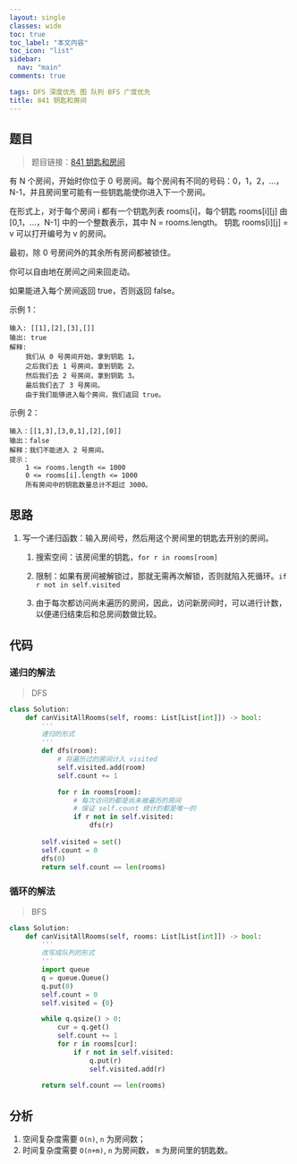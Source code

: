 ```yaml
---
layout: single
classes: wide
toc: true
toc_label: "本文内容"
toc_icon: "list"
sidebar:
  nav: "main"
comments: true

tags: DFS 深度优先 图 队列 BFS 广度优先
title: 841 钥匙和房间
---
```


## 题目

> 题目链接：[841 钥匙和房间](https://leetcode-cn.com/problems/keys-and-rooms/)

有 N 个房间，开始时你位于 0 号房间。每个房间有不同的号码：0，1，2，...，N-1，并且房间里可能有一些钥匙能使你进入下一个房间。

在形式上，对于每个房间 i 都有一个钥匙列表 rooms[i]，每个钥匙 rooms[i][j] 由 [0,1，...，N-1] 中的一个整数表示，其中 N = rooms.length。 钥匙 rooms[i][j] = v 可以打开编号为 v 的房间。

最初，除 0 号房间外的其余所有房间都被锁住。

你可以自由地在房间之间来回走动。

如果能进入每个房间返回 true，否则返回 false。

示例 1：

    输入: [[1],[2],[3],[]]
    输出: true
    解释:  
        我们从 0 号房间开始，拿到钥匙 1。
        之后我们去 1 号房间，拿到钥匙 2。
        然后我们去 2 号房间，拿到钥匙 3。
        最后我们去了 3 号房间。
        由于我们能够进入每个房间，我们返回 true。
示例 2：

    输入：[[1,3],[3,0,1],[2],[0]]
    输出：false
    解释：我们不能进入 2 号房间。
    提示：
        1 <= rooms.length <= 1000
        0 <= rooms[i].length <= 1000
        所有房间中的钥匙数量总计不超过 3000。

## 思路 

1. 写一个递归函数：输入房间号，然后用这个房间里的钥匙去开别的房间。

    1. 搜索空间：该房间里的钥匙，`for r in rooms[room]`

    2. 限制：如果有房间被解锁过，那就无需再次解锁，否则就陷入死循环。`if r not in self.visited`

    3. 由于每次都访问尚未遍历的房间，因此，访问新房间时，可以进行计数，以便递归结束后和总房间数做比较。

## 代码 

### 递归的解法

> DFS

```python
class Solution:
    def canVisitAllRooms(self, rooms: List[List[int]]) -> bool:
        '''
        递归的形式
        '''
        def dfs(room):
            # 将遍历过的房间计入 visited
            self.visited.add(room)
            self.count += 1

            for r in rooms[room]:
                # 每次访问的都是尚未被遍历的房间
                # 保证 self.count 统计的都是唯一的
                if r not in self.visited:
                    dfs(r)
        
        self.visited = set()
        self.count = 0
        dfs(0)
        return self.count == len(rooms)
```

### 循环的解法

> BFS

```python
class Solution:
    def canVisitAllRooms(self, rooms: List[List[int]]) -> bool:
        '''
        改写成队列的形式
        '''
        import queue
        q = queue.Queue()
        q.put(0)
        self.count = 0
        self.visited = {0}

        while q.qsize() > 0:
            cur = q.get()
            self.count += 1
            for r in rooms[cur]:
                if r not in self.visited:
                    q.put(r)
                    self.visited.add(r)
                
        return self.count == len(rooms)
```

## 分析 

1. 空间复杂度需要 `O(n)`, `n` 为房间数；
2. 时间复杂度需要 `O(n+m)`, `n` 为房间数， `m` 为房间里的钥匙数。